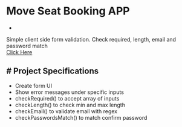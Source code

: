 # Move Seat Booking APP
-
Simple client side form validation. Check required, length, email and password match<br>
[Click Here](https://amberh31.github.io/form-validator/)

**# Project Specifications**
-
- Create form UI
- Show error messages under specific inputs 
- checkRequired() to accept array of inputs
- checkLength() to check min and max length
- checkEmail() to validate email with regex
- checkPasswordsMatch() to match confirm password
